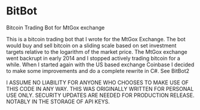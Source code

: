 # BitBot
Bitcoin Trading Bot for MtGox exchange

This is a bitcoin trading bot that I wrote for the MtGox Exchange. The bot would buy and sell bitcoin on a sliding scale based on set investment targets relative to the logarithm of the market price.  The MtGox exchange went backrupt in early 2014 and I stopped actively trading bitcoin for a while.  When I started again with the US based exchange Coinbase I decided to make some improvements and do a complete rewrite in C#.  See BitBot2

I ASSUME NO LIABILITY FOR ANYONE WHO CHOOSES TO MAKE USE OF THIS CODE IN ANY WAY. THIS WAS ORIGINALLY WRITTEN FOR PERSONAL USE ONLY. SECURITY UPDATES ARE NEEDED FOR PRODUCTION RELEASE. NOTABLY IN THE STORAGE OF API KEYS.
